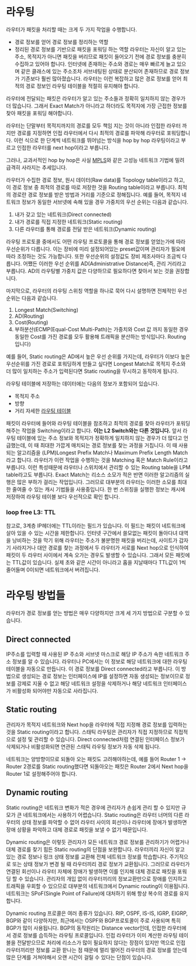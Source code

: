 # 라우팅
라우터가 패킷을 처리할 때는 크게 두 가지 작업을 수행합니다.
* 경로 정보를 얻어 경로 정보를 정리하는 역할
* 정리된 경로 정보를 기반으로 패킷을 포워딩 하는 역할
라우터는 자신이 알고 있는 주소, 목적지가 아니면 패킷을 버리므로 패킷이 들어오기 전에 경로 정보를 충분히 수집하고 있어야 합니다. 인터넷에 존재하는 주소와 경로는 매우 빠르게 늘고 있으며 같은 클래스에 있는 주소조차 서브네팅된 상태로 분산되어 존재하므로 경로 정보가 기존보다 훨씬 많아졌습니다. 라우터는 이런 복잡하고 많은 경로 정보를 얻어 최적의 경로 정보인 라우팅 테이블을 적절히 유지해야 합니다.

라우터에 전달되는 패킷은 라우터가 알고 있는 주소들과 정확히 일치하지 않는 경우가 더 많습니다. 그래서 Exact Match가 아니라고 하더라도 목적지에 가장 근접한 정보를 찾아 패킷을 포워딩 해야합니다.

라우터는 단말부터 목적지까지의 경로를 모두 책임 지는 것이 아니라 인접한 라우터 까지만 경로를 지정하면 인접 라우터에서 다시 최적의 경로를 파악해 라우터로 포워딩합니다. 이런 식으로 한 단계씩 네트워크를 뛰어넘는 방식을 hop by hop 라우팅이라고 부르고 인접한 라우터를 next hop이라고 부릅니다.

그러나, 교과서적인 hop by hop은 사실 [MPLS](https://ko.wikipedia.org/wiki/%EB%8B%A4%EC%A4%91_%ED%94%84%EB%A1%9C%ED%86%A0%EC%BD%9C_%EB%A0%88%EC%9D%B4%EB%B8%94_%EC%8A%A4%EC%9C%84%EC%B9%AD)와 같은 고성능 네트워크 기법에 밀려 급격히 사라지는 추세입니다.

라우터가 수집한 경로 정보, 원시 데이터(Raw data)를 Topology table이라고 하고, 이 경로 정보 중 최적의 경로를 따로 저장한 것을 Routing table이라고 부릅니다. 최적의 경로란 경로 정보를 받은 방법과 거리를 기준으로 정해집니다. 예를 들어, 목적지 네트워크 정보가 동일한 서브넷에 속해 있을 경우 가중치의 우선 순위는 다음과 같습니다.
1. 내가 갖고 있는 네트워크(Direct connected)
2. 내가 경로를 직접 지정한 네트워크(Static routing)
3. 다른 라우터를 통해 경로를 전달 받은 네트워크(Dynamic routing)

라우팅 프로토콜 중에서도 어떤 라우팅 프로토콜을 통해 경로 정보를 얻었는가에 따라 우선순위가 다릅니다. 이는 장비에 미리 설정되어있는 preset값이며 관리자가 필요에 따라 조정하는 것도 가능합니다. 또한 우선순위의 설정값도 장비 제조사마다 조금씩 다릅니다. 어쨌든 이러한 우선 순위를 AD(Administrative Distance)즉, 관리 거리라고 부릅니다. AD의 라우팅별 가중치 값은 다양하므로 필요하다면 찾아서 보는 것을 권장합니다.

마지막으로, 라우터의 라우팅 스위칭 역할을 하나로 묵어 다시 설명하면 전체적인 우선 순위는 다음과 같습니다.
1. Longest Match(Switching)
2. AD(Routing)
3. Cost(Routing)
4. 부하분산(ECMP(Equal-Cost Multi-Path)는 가중치와 Cost 값 까지 동일한 경우 동일한 Cost를 가진 경로를 모두 활용해 트래픽을 분산하는 방식입니다. Routing입니다)

예를 들어, Static routing은 AD에서 높은 우선 순위를 가지는데, 라우터가 이보다 높은 우선순위를 가진 경로로 포워딩하게 만들고 싶다면 Longest Match로 목적지 주소와 더 많이 일치하는 주소가 입력된다면 Static routing을 무시하고 동작하게 됩니다.

라우팅 테이블에 저장하는 데이터에는 다음의 정보가 포함되어 있습니다.
* 목적지 주소
* 방향
* 거리
자세한 [라우팅 테이블](http://www.ktword.co.kr/test/view/view.php?m_temp1=1327) 


패킷이 라우터에 들어와 라우팅 테이블을 참조하고 최적의 경로를 찾아 라우터가 포워딩 해주는 작업을 Switching이라고 합니다. **이는 L2 Switch와는 다른 것입니다.** 앞서 라우팅 테이블에 있는 주소 정보와 목적지가 정확하게 일치하지 않는 경우가 더 많다고 언급했는데, 이 때 최대한 가깝게 매치되는 경로 정보를 찾는 과정을 거칩니다. 이 때 사용되는 알고리즘을 (LPM)Longest Prefix Match나 Maximum Prefix Length Match라고 합니다. 라우터가 이런 작업을 수행하는 것을 Matching 혹은 Match Rule이라고 부릅니다. 이런 특성때문에 라우터나 스위치에서 관리할 수 있는 Routing table을 LPM table라고도 부릅니다. Exact Match는 리소스 소모가 적은 반면 이러한 알고리즘의 실행은 많은 부하가 걸리는 작업입니다. 그러므로 대부분의 라우터는 이러한 소모를 최대한 줄여줄 수 있는 캐시 기법들을 사용중입니다. 한 번 스위칭을 실행한 정보는 캐시에 저장하여 라우팅 테이블 보다 우선적으로 확인 합니다.

### loop free L3: TTL
참고로, 3계층 IP헤더에는 TTL이라는 필드가 있습니다. 이 필드는 패킷이 네트워크에 살아 있을 수 있는 시간을 제한합니다. 인터넷 구간에서 쓸모없는 패킷이 돌아다녀 대역을 낭비하는 것을 막기 위해 라우터는 주소가 불분명한 패킷을 버리는데, 사이트가 갑자기 사라지거나 대안 경로를 찾는 과정에서 두 라우터가 서로를 Next hop으로 인식하여 패킷이 두 라우터 사이에서 계속 오가는 경우도 발생할 수 있습니다. 그래서 모든 패킷에는 TTL값이 있습니다. 실제 초와 같은 시간이 아니라고 홉을 지날때마다 TTL값이 1씩 줄어들며 0이되면 네트워크에서 버려집니다.

# 라우팅 방법들
라우터가 경로 정보를 얻는 방법은 매우 다양하지만 크게 세 가지 방법으로 구분할 수 있습니다.
## Direct connected
 IP주소를 입력할 때 사용된 IP 주소와 서브넷 마스크로 해당 IP 주소가 속한 네트워크 주소 정보를 알 수 있습니다. 라우터나 PC에서는 이 정보로 해당 네트워크에 대한 라우팅 테이블을 자동으로 만듭니다. 이 경로 정보를 Direct connected라고 부릅니다. 이 방법으로 생성되는 경로 정보는 인터페이스에 IP를 설정하면 자동 생성되는 정보이므로 정보를 강제로 지울 수 없고 해당 네트워크 설정을 삭제하거나 해당 네트워크 인터페이스가 비활성화 되어야만 자동으로 사라집니다.
## Static routing
관리자가 목적지 네트워크와 Next hop을 라우터에 직접 지정해 경로 정보를 입력하는 것을 Static routing이라고 합니다. 스태틱 라우팅은 관리자가 직접 지정하므로 직접적으로 설정 및 관리할 수 있습니다. Direct connected처럼 연결된 인터페이스 정보가 삭제되거나 비활성화되면 연관된 스태틱 라우팅 정보가 자동 삭제 됩니다.

네트워크는 양방향이므로 되돌아 오는 패킷도 고려해야하는데, 예를 들어 Router 1 -> Router 2경로를 Static routing했다면 되돌아오는 패킷은 Router 2에서 Next hop을 Router 1로 설정해주어야 합니다.

## Dynamic routing
Static routing은 네트워크 변화가 적은 경우에 관리자가 손쉽게 관리 할 수 있지만 규모가 큰 네트워크에서는 사용하기 어렵습니다. Static routing은 라우터 너머의 다른 라우터의 상태 정보를 파악할 수 없어 라우터 사이의 회선이나 라우터에 장애가 발생하면 장애 상황을 파악하고 대체 경로로 패킷을 보낼 수 없기 때문입니다.

Dynamic routing은 이렇듯 관리자가 모든 네트워크 경로 정보를 관리하기가 어렵거나 대체 경로를 찾기 힘든 Static routing의 단점을 보완합니다. 라우터끼리 자신이 알고 있는 경로 정보나 링크 상태 정보를 교환해 전체 네트워크 정보를 학습합니다. 주기적으로 또는 상태 정보가 변경 될 때 라우터끼리 경로 정보가 교환됩니다. 그러므로 라우터가 연결된 회선이나 라우터 자체에 장애가 발생하면 이를 인지해 대체 경로로 패킷을 포워딩 할 수 있습니다. 관리자의 개입 없이 라우터끼리의 정보교환만으로 장애를 인지하고 트래픽을 우회할 수 있으므로 대부분의 네트워크에서 Dynamic routing이 이용됩니다. 네트워크는 SPoF(Single Point of Failure)에 대처하기 위해 항상 복수의 경로를 유지합니다.

Dynamic routing 프로콜은 여러 종류가 있습니다. RIP, OSPF, IS-IS, IGRP, EIGRP, BGP와 같이 다양하지만, 최근에서는 OSPF와 BGP프로토콜이 주로 사용되며 특히 BGP가 많이 사용됩니다. BGP의 동작원리는 Distance vector인데, 인접한 라우터에서 경로 정보를 습득하는 라우팅 프로콜입니다. 인접 라우터가 이미 계산한 라우팅 테이블을 전달받으므로 처리에 리소스가 많이 필요하지 않다는 장점이 있지만 역으로 인접 라우터끼리만 정보를 교환 핟나는 점 때문에 멀리 떨어진 라우터의 경로 정보를 얻는데 많은 단계를 거쳐야해서 오랜 시간이 걸릴 수 있다는 단점이 있습니다.

